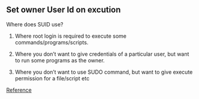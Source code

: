 ## Set owner User Id on excution ## 

Where does SUID use? 
1) Where root login is required to execute some commands/programs/scripts.

2) Where you don’t want to give credentials of a particular user, but want to run some programs as the owner.

3) Where you don’t want to use SUDO command, but want to give execute permission for a file/script etc

[Reference](https://www.linuxnix.com/suid-set-suid-linuxunix/)
